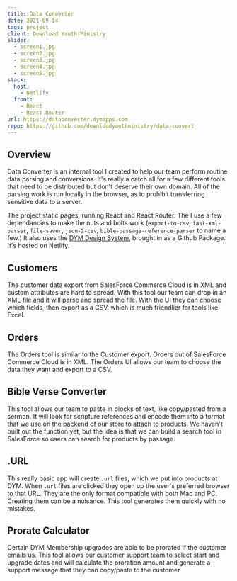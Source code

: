 ```yaml
---
title: Data Converter
date: 2021-09-14
tags: project
client: Download Youth Ministry
slider:
  - screen1.jpg
  - screen2.jpg
  - screen3.jpg
  - screen4.jpg
  - screen5.jpg
stack:
  host:
    - Netlify
  front:
    - React
    - React Router
url: https://dataconverter.dymapps.com
repo: https://github.com/downloadyouthministry/data-convert
---
```


## Overview

Data Converter is an internal tool I created to help our team perform routine data parsing and conversions. It's really a catch all for a few different tools that need to be distributed but don't deserve their own domain. All of the parsing work is run locally in the browser, as to prohibit transferring sensitive data to a server.

The project static pages, running React and React Router. The I use a few dependancies to make the nuts and bolts work (`export-to-csv`, `fast-xml-parser`, `file-saver`, `json-2-csv`, `bible-passage-reference-parser` to name a few.) It also uses the [DYM Design System](/projects/design-system/), brought in as a Github Package. It's hosted on Netlify.

## Customers

The customer data export from SalesForce Commerce Cloud is in XML and custom attributes are hard to spread. With this tool our team can drop in an XML file and it will parse and spread the file. With the UI they can choose which fields, then export as a CSV, which is much friendlier for tools like Excel.

## Orders

The Orders tool is similar to the Customer export. Orders out of SalesForce Commerce Cloud is in XML. The Orders UI allows our team to choose the data they want and export to a CSV.

## Bible Verse Converter

This tool allows our team to paste in blocks of text, like copy/pasted from a sermon. It will look for scripture references and encode them into a format that we use on the backend of our store to attach to products. We haven't built out the function yet, but the idea is that we can build a search tool in SalesForce so users can search for products by passage.

## .URL

This really basic app will create `.url` files, which we put into products at DYM. When `.url` files are clicked they open up the user's preferred browser to that URL. They are the only format compatible with both Mac and PC. Creating them can be a nuisance. This tool generates them quickly with no mistakes.

## Prorate Calculator

Certain DYM Membership upgrades are able to be prorated if the customer emails us. This tool allows our customer support team to select start and upgrade dates and will calculate the proration amount and generate a support message that they can copy/paste to the customer.
